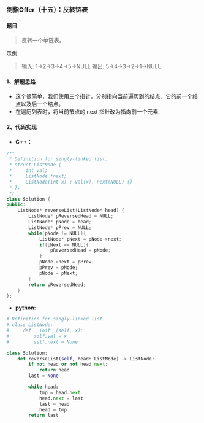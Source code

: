 ### 剑指Offer（十五）：反转链表
#### 题目
> 反转一个单链表。

示例:

> 输入: 1->2->3->4->5->NULL
> 输出: 5->4->3->2->1->NULL

#### 1、解题思路
- 这个很简单，我们使用三个指针，分别指向当前遍历到的结点、它的前一个结点以及后一个结点。
- 在遍历列表时，将当前节点的 next 指针改为指向前一个元素.

#### 2、代码实现
- **C++：**

```cpp
/**
 * Definition for singly-linked list.
 * struct ListNode {
 *     int val;
 *     ListNode *next;
 *     ListNode(int x) : val(x), next(NULL) {}
 * };
 */
class Solution {
public:
    ListNode* reverseList(ListNode* head) {
        ListNode* pReversedHead = NULL;
        ListNode* pNode = head;
        ListNode* pPrev = NULL;
        while(pNode != NULL){
            ListNode* pNext = pNode->next;
            if(pNext == NULL){
                pReversedHead = pNode;
            }
            pNode->next = pPrev;
            pPrev = pNode;
            pNode = pNext;
        }
        return pReversedHead;
    }
};
```
- **python:**

```python
# Definition for singly-linked list.
# class ListNode:
#     def __init__(self, x):
#         self.val = x
#         self.next = None

class Solution:
    def reverseList(self, head: ListNode) -> ListNode:
        if not head or not head.next:
            return head
        last = None

        while head:
            tmp = head.next
            head.next = last
            last = head
            head = tmp
        return last
```
